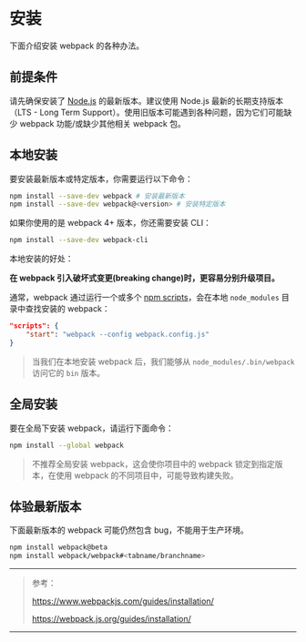 # 安装

下面介绍安装 webpack 的各种办法。

## 前提条件

请先确保安装了 [Node.js](https://nodejs.org/en/) 的最新版本。建议使用 Node.js 最新的长期支持版本（LTS - Long Term Support）。使用旧版本可能遇到各种问题，因为它们可能缺少 webpack 功能/或缺少其他相关 webpack 包。

## 本地安装

要安装最新版本或特定版本，你需要运行以下命令：

``` bash
npm install --save-dev webpack # 安装最新版本
npm install --save-dev webpack@<version> # 安装特定版本
```

如果你使用的是 webpack 4+ 版本，你还需要安装 CLI：

``` bash
npm install --save-dev webpack-cli
```

本地安装的好处：

**在 webpack 引入破坏式变更(breaking change)时，更容易分别升级项目。**

通常，webpack 通过运行一个或多个 [npm scripts](https://docs.npmjs.com/misc/scripts)，会在本地 `node_modules` 目录中查找安装的 webpack：

``` json
"scripts": {
    "start": "webpack --config webpack.config.js"
}
```

> 当我们在本地安装 webpack 后，我们能够从 `node_modules/.bin/webpack` 访问它的 `bin` 版本。

## 全局安装

要在全局下安装 webpack，请运行下面命令：

``` bash
npm install --global webpack
```

> 不推荐全局安装 webpack，这会使你项目中的 webpack 锁定到指定版本，在使用 webpack 的不同项目中，可能导致构建失败。

## 体验最新版本

下面最新版本的 webpack 可能仍然包含 bug，不能用于生产环境。

``` bash
npm install webpack@beta
npm install webpack/webpack#<tabname/branchname>
```

----

> 参考：
>
> https://www.webpackjs.com/guides/installation/
>
> https://webpack.js.org/guides/installation/

----
